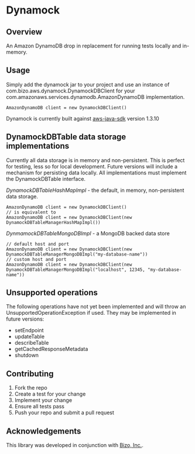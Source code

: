 Dynamock
========

Overview
--------
An Amazon DynamoDB drop in replacement for running tests locally and in-memory.

Usage
-------
Simply add the dynamock jar to your project and use an instance of com.bizo.aws.dynamock.DynamockDBClient for your com.amazonaws.services.dynamodb.AmazonDynamoDB implementation.

    AmazonDynamoDB client = new DynamockDBClient()

Dynamock is currently built against [aws-java-sdk](https://github.com/amazonwebservices/aws-sdk-for-java) version 1.3.10

DynamockDBTable data storage implementations
--------------
Currently all data storage is in memory and non-persistent.  This is perfect for testing, less so for local development.  Future versions will include a mechanism for persisting data locally.  All implementations must implement the DynamockDBTable interface.

*DynamockDBTableHashMapImpl* - the default, in memory, non-persistent data storage.

    AmazonDynamoDB client = new DynamockDBClient()
    // is equivalent to
    AmazonDynamoDB client = new DynamockDBClient(new DynamockDBTableManagerHashMapImpl())

*DynmamockDBTableMongoDBImpl* - a MongoDB backed data store

    // default host and port
    AmazonDynamoDB client = new DynamockDBClient(new DynamockDBTableManagerMongoDBImpl("my-database-name"))
    // custom host and port
    AmazonDynamoDB client = new DynamockDBClient(new DynamockDBTableManagerMongoDBImpl("localhost", 12345, "my-database-name"))

Unsupported operations
-------------------
The following operations have not yet been implemented and will throw an UnsupportedOperationException if used.  They may be implemented in future versions:
* setEndpoint
* updateTable
* describeTable
* getCachedResponseMetadata
* shutdown
  
Contributing
-------------
1. Fork the repo
2. Create a test for your change
3. Implement your change
4. Ensure all tests pass
5. Push your repo and submit a pull request

Acknowledgements
-------------
This library was developed in conjunction with [Bizo, Inc.](http://www.bizo.com).